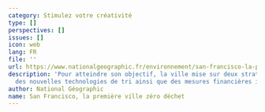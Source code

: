 ```yaml
---
category: Stimulez votre créativité
type: []
perspectives: []
issues: []
icon: web
lang: FR
file: ''
url: https://www.nationalgeographic.fr/environnement/san-francisco-la-premiere-ville-zero-dechet
description: 'Pour atteindre son objectif, la ville mise sur deux stratégies : lancer
  des nouvelles technologies de tri ainsi que des mesures financières incitatives.'
author: National Géographic
name: San Francisco, la première ville zéro déchet
---
```


